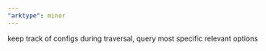 ```yaml
---
"arktype": minor
---
```


keep track of configs during traversal, query most specific relevant options
